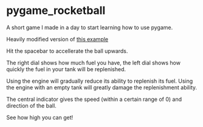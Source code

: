 # pygame_rocketball

A short game I made in a day to start learning how to use pygame.  

Heavily modified version of [this example](http://www.pygame.org/docs/tut/intro/intro.html)

Hit the spacebar to accellerate the ball upwards.  

The right dial shows how much fuel you have, the left dial shows how quickly the fuel in your tank will be replenished.  

Using the engine will gradually reduce its ability to replenish its fuel.  Using the engine with an empty tank will greatly damage the replenishment ability.  

The central indicator gives the speed (within a certain range of 0) and direction of the ball.  

See how high you can get!

